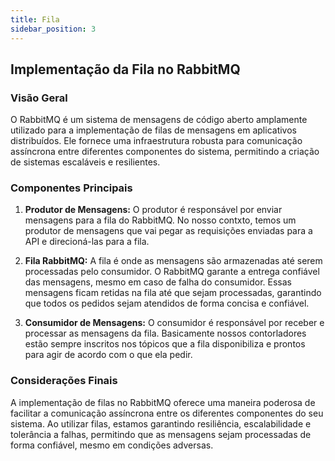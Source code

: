 ```yaml
---
title: Fila
sidebar_position: 3
---
```


## Implementação da Fila no RabbitMQ

### Visão Geral

O RabbitMQ é um sistema de mensagens de código aberto amplamente utilizado para a implementação de filas de mensagens em aplicativos distribuídos. Ele fornece uma infraestrutura robusta para comunicação assíncrona entre diferentes componentes do sistema, permitindo a criação de sistemas escaláveis e resilientes.

### Componentes Principais

1. **Produtor de Mensagens:** O produtor é responsável por enviar mensagens para a fila do RabbitMQ. No nosso contxto, temos um produtor de mensagens que vai pegar as requisições enviadas para a API e direcioná-las para a fila.

2. **Fila RabbitMQ:** A fila é onde as mensagens são armazenadas até serem processadas pelo consumidor. O RabbitMQ garante a entrega confiável das mensagens, mesmo em caso de falha do consumidor. Essas mensagens ficam retidas na fila até que sejam processadas, garantindo que todos os pedidos sejam atendidos de forma concisa e confiável.

3. **Consumidor de Mensagens:** O consumidor é responsável por receber e processar as mensagens da fila. Basicamente nossos contorladores estão sempre inscritos nos tópicos que a fila disponibiliza e prontos para agir de acordo com o que ela pedir.

### Considerações Finais

A implementação de filas no RabbitMQ oferece uma maneira poderosa de facilitar a comunicação assíncrona entre os diferentes componentes do seu sistema. Ao utilizar filas, estamos garantindo resiliência, escalabilidade e tolerância a falhas, permitindo que as mensagens sejam processadas de forma confiável, mesmo em condições adversas.
